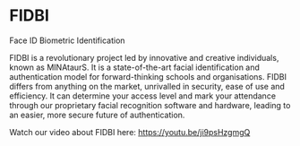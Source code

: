 # FIDBI
Face ID Biometric Identification


FIDBI is a revolutionary project led by innovative and creative individuals, known as MINAtaurS. It is a state-of-the-art facial identification and authentication model for forward-thinking schools and organisations. FIDBI differs from anything on the market, unrivalled in security, ease of use and efficiency. It can determine your access level and mark your attendance through our proprietary facial recognition software and hardware, leading to an easier, more secure future of authentication.

Watch our video about FIDBI here: https://youtu.be/ji9psHzgmgQ

